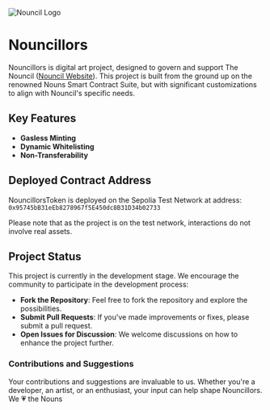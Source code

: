 

![Nouncil Logo](https://github.com/curelycue/nouncillors-contracts/assets/22319741/13c335b7-47a2-4b9a-9fa3-a5dabbc08cc6)

# Nouncillors

Nouncillors is digital art project, designed to govern and support The Nouncil ([Nouncil Website](https://nouncil.wtf/)). This project is built from the ground up on the renowned Nouns Smart Contract Suite, but with significant customizations to align with Nouncil's specific needs.

## Key Features

- **Gasless Minting**
- **Dynamic Whitelisting**
- **Non-Transferability**

## Deployed Contract Address

NouncillorsToken is deployed on the Sepolia Test Network at address: 
`0x95745bB31eEb8278967f5E450dc8B31D34b02733`

Please note that as the project is on the test network, interactions do not involve real assets.

## Project Status

This project is currently in the development stage. We encourage the community to participate in the development process:

- **Fork the Repository**: Feel free to fork the repository and explore the possibilities.
- **Submit Pull Requests**: If you've made improvements or fixes, please submit a pull request.
- **Open Issues for Discussion**: We welcome discussions on how to enhance the project further.

### Contributions and Suggestions

Your contributions and suggestions are invaluable to us. Whether you're a developer, an artist, or an enthusiast, your input can help shape Nouncillors. We 💗 the Nouns

